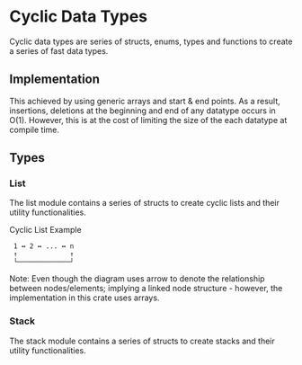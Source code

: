 # Cyclic Data Types

Cyclic data types are series of structs, enums, types and functions to create a series of fast data types.

## Implementation
This achieved by using generic arrays and start & end points. As a result, insertions, deletions at the beginning and end of any datatype occurs in O(1). However, this is at the cost of limiting the size of the each datatype at compile time.

## Types

### List

The list module contains a series of structs to create cyclic lists and their utility functionalities.
 
Cyclic List Example
```text
 1 ↔ 2 ↔ ... ↔ n
 ↑             ↑
 └─────────────┘
```
Note: Even though the diagram uses arrow to denote the relationship between nodes/elements; implying a linked node structure - however, the implementation in this crate uses arrays.

### Stack

The stack module contains a series of structs to create stacks and their utility functionalities.